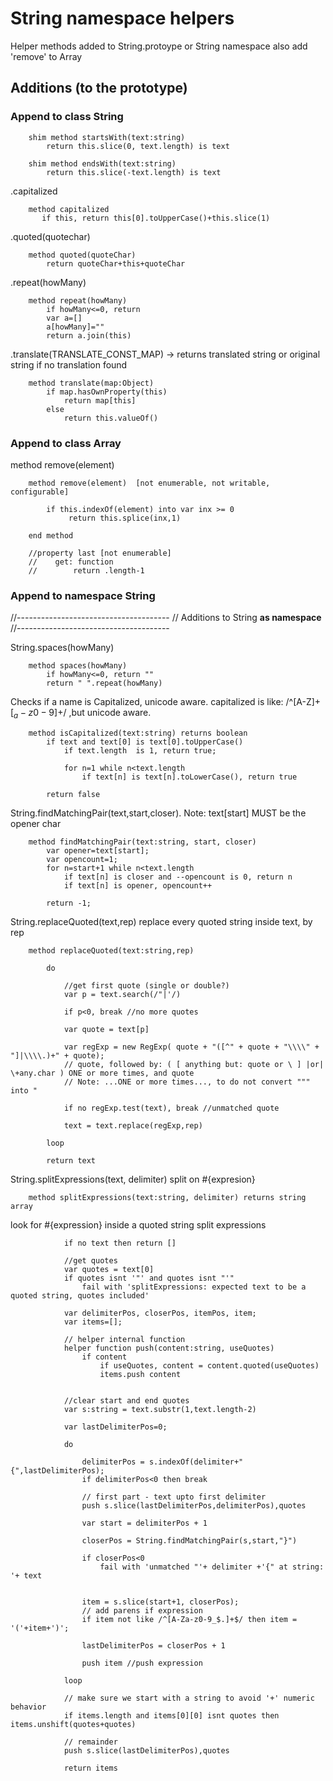 # String namespace helpers

Helper methods added to String.protoype or String namespace
also add 'remove' to Array

## Additions (to the prototype)

### Append to class String

        shim method startsWith(text:string)
            return this.slice(0, text.length) is text 

        shim method endsWith(text:string)
            return this.slice(-text.length) is text 

.capitalized

        method capitalized
           if this, return this[0].toUpperCase()+this.slice(1)

.quoted(quotechar)

        method quoted(quoteChar)
            return quoteChar+this+quoteChar

.repeat(howMany)

        method repeat(howMany)
            if howMany<=0, return
            var a=[]
            a[howMany]=""
            return a.join(this)

.translate(TRANSLATE_CONST_MAP) -> returns translated string or original string if no translation found

        method translate(map:Object)
            if map.hasOwnProperty(this)
                return map[this]
            else
                return this.valueOf()


### Append to class Array

method remove(element)

        method remove(element)  [not enumerable, not writable, configurable]

            if this.indexOf(element) into var inx >= 0
                 return this.splice(inx,1)

        end method

        //property last [not enumerable]
        //    get: function
        //        return .length-1


### Append to namespace String
//--------------------------------------
// Additions to String **as namespace** 
//--------------------------------------

String.spaces(howMany)

        method spaces(howMany)
            if howMany<=0, return ""
            return " ".repeat(howMany)

Checks if a name is Capitalized, unicode aware.
capitalized is like: /^[A-Z]+[$_a-z0-9]+$/ ,but unicode aware.

        method isCapitalized(text:string) returns boolean 
            if text and text[0] is text[0].toUpperCase() 
                if text.length  is 1, return true;
                
                for n=1 while n<text.length
                    if text[n] is text[n].toLowerCase(), return true
                            
            return false
            
String.findMatchingPair(text,start,closer).
Note: text[start] MUST be the opener char

        method findMatchingPair(text:string, start, closer)
            var opener=text[start];
            var opencount=1;
            for n=start+1 while n<text.length
                if text[n] is closer and --opencount is 0, return n
                if text[n] is opener, opencount++

            return -1;
            
String.replaceQuoted(text,rep)
replace every quoted string inside text, by rep

        method replaceQuoted(text:string,rep)

            do

                //get first quote (single or double?)
                var p = text.search(/"|'/)
                
                if p<0, break //no more quotes

                var quote = text[p]

                var regExp = new RegExp( quote + "([^" + quote + "\\\\" + "]|\\\\.)+" + quote);
                // quote, followed by: ( [ anything but: quote or \ ] |or| \+any.char ) ONE or more times, and quote
                // Note: ...ONE or more times..., to do not convert """ into "
                
                if no regExp.test(text), break //unmatched quote 

                text = text.replace(regExp,rep)

            loop
            
            return text

String.splitExpressions(text, delimiter)
split on #{expresion}

        method splitExpressions(text:string, delimiter) returns string array

look for #{expression} inside a quoted string
split expressions

                if no text then return []

                //get quotes
                var quotes = text[0]
                if quotes isnt '"' and quotes isnt "'"
                    fail with 'splitExpressions: expected text to be a quoted string, quotes included'

                var delimiterPos, closerPos, itemPos, item;
                var items=[];

                // helper internal function
                helper function push(content:string, useQuotes)
                    if content
                        if useQuotes, content = content.quoted(useQuotes)
                        items.push content
                    
                
                //clear start and end quotes
                var s:string = text.substr(1,text.length-2)

                var lastDelimiterPos=0;
                
                do

                    delimiterPos = s.indexOf(delimiter+"{",lastDelimiterPos);
                    if delimiterPos<0 then break

                    // first part - text upto first delimiter
                    push s.slice(lastDelimiterPos,delimiterPos),quotes 
                    
                    var start = delimiterPos + 1

                    closerPos = String.findMatchingPair(s,start,"}")

                    if closerPos<0
                        fail with 'unmatched "'+ delimiter +'{" at string: '+ text
                   

                    item = s.slice(start+1, closerPos);
                    // add parens if expression
                    if item not like /^[A-Za-z0-9_$.]+$/ then item = '('+item+')';

                    lastDelimiterPos = closerPos + 1

                    push item //push expression

                loop

                // make sure we start with a string to avoid '+' numeric behavior
                if items.length and items[0][0] isnt quotes then items.unshift(quotes+quotes)
                
                // remainder
                push s.slice(lastDelimiterPos),quotes

                return items
            
